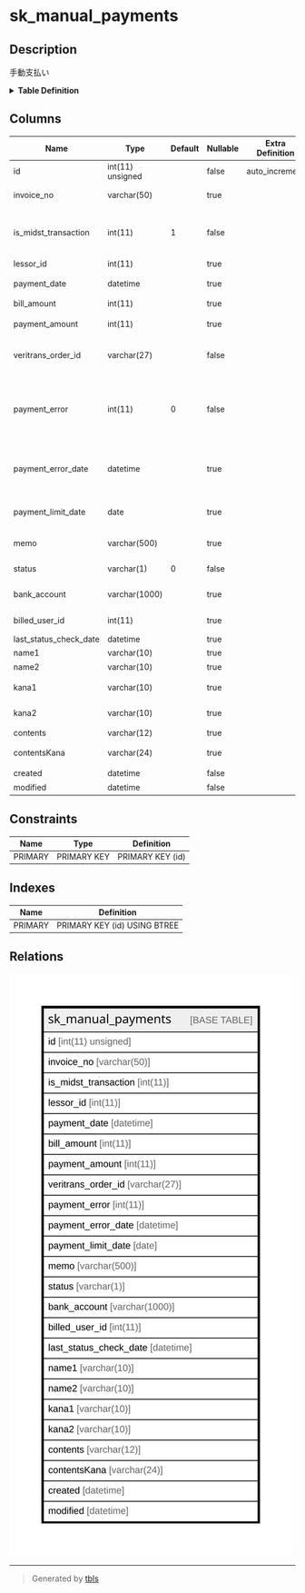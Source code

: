 # sk_manual_payments

## Description

手動支払い

<details>
<summary><strong>Table Definition</strong></summary>

```sql
CREATE TABLE `sk_manual_payments` (
  `id` int(11) unsigned NOT NULL AUTO_INCREMENT COMMENT 'id',
  `invoice_no` varchar(50) DEFAULT NULL COMMENT '請求書番号',
  `is_midst_transaction` int(11) NOT NULL DEFAULT '1' COMMENT '1:現在の取引、0:過去の取引',
  `lessor_id` int(11) DEFAULT NULL COMMENT '支店ID',
  `payment_date` datetime DEFAULT NULL COMMENT '支払われた日',
  `bill_amount` int(11) DEFAULT NULL COMMENT '請求金額',
  `payment_amount` int(11) DEFAULT NULL COMMENT '支払われた金額',
  `veritrans_order_id` varchar(27) NOT NULL DEFAULT '' COMMENT 'ベリトランスのオーダーID',
  `payment_error` int(11) NOT NULL DEFAULT '0' COMMENT '決済処理時にエラーが発生したか判断するフラグ',
  `payment_error_date` datetime DEFAULT NULL COMMENT '決済処理でエラーになった日時',
  `payment_limit_date` date DEFAULT NULL COMMENT '銀行振込の支払期限',
  `memo` varchar(500) DEFAULT NULL COMMENT '支払い情報の説明',
  `status` varchar(1) NOT NULL DEFAULT '0' COMMENT '支払いステータス',
  `bank_account` varchar(1000) DEFAULT NULL COMMENT '振込先口座情報',
  `billed_user_id` int(11) DEFAULT NULL COMMENT '請求先ユーザーID',
  `last_status_check_date` datetime DEFAULT NULL,
  `name1` varchar(10) DEFAULT NULL COMMENT '顧客名１',
  `name2` varchar(10) DEFAULT NULL COMMENT '顧客名２',
  `kana1` varchar(10) DEFAULT NULL COMMENT '顧客名カナ１',
  `kana2` varchar(10) DEFAULT NULL COMMENT '顧客名カナ２',
  `contents` varchar(12) DEFAULT NULL COMMENT '請求内容',
  `contentsKana` varchar(24) DEFAULT NULL COMMENT '請求内容カナ',
  `created` datetime NOT NULL COMMENT '作成時刻',
  `modified` datetime NOT NULL COMMENT '更新時刻',
  PRIMARY KEY (`id`)
) ENGINE=InnoDB AUTO_INCREMENT=[Redacted by tbls] DEFAULT CHARSET=utf8 COMMENT='手動支払い'
```

</details>

## Columns

| Name | Type | Default | Nullable | Extra Definition | Children | Parents | Comment |
| ---- | ---- | ------- | -------- | ---------------- | -------- | ------- | ------- |
| id | int(11) unsigned |  | false | auto_increment |  |  | id |
| invoice_no | varchar(50) |  | true |  |  |  | 請求書番号 |
| is_midst_transaction | int(11) | 1 | false |  |  |  | 1:現在の取引、0:過去の取引 |
| lessor_id | int(11) |  | true |  |  |  | 支店ID |
| payment_date | datetime |  | true |  |  |  | 支払われた日 |
| bill_amount | int(11) |  | true |  |  |  | 請求金額 |
| payment_amount | int(11) |  | true |  |  |  | 支払われた金額 |
| veritrans_order_id | varchar(27) |  | false |  |  |  | ベリトランスのオーダーID |
| payment_error | int(11) | 0 | false |  |  |  | 決済処理時にエラーが発生したか判断するフラグ |
| payment_error_date | datetime |  | true |  |  |  | 決済処理でエラーになった日時 |
| payment_limit_date | date |  | true |  |  |  | 銀行振込の支払期限 |
| memo | varchar(500) |  | true |  |  |  | 支払い情報の説明 |
| status | varchar(1) | 0 | false |  |  |  | 支払いステータス |
| bank_account | varchar(1000) |  | true |  |  |  | 振込先口座情報 |
| billed_user_id | int(11) |  | true |  |  |  | 請求先ユーザーID |
| last_status_check_date | datetime |  | true |  |  |  |  |
| name1 | varchar(10) |  | true |  |  |  | 顧客名１ |
| name2 | varchar(10) |  | true |  |  |  | 顧客名２ |
| kana1 | varchar(10) |  | true |  |  |  | 顧客名カナ１ |
| kana2 | varchar(10) |  | true |  |  |  | 顧客名カナ２ |
| contents | varchar(12) |  | true |  |  |  | 請求内容 |
| contentsKana | varchar(24) |  | true |  |  |  | 請求内容カナ |
| created | datetime |  | false |  |  |  | 作成時刻 |
| modified | datetime |  | false |  |  |  | 更新時刻 |

## Constraints

| Name | Type | Definition |
| ---- | ---- | ---------- |
| PRIMARY | PRIMARY KEY | PRIMARY KEY (id) |

## Indexes

| Name | Definition |
| ---- | ---------- |
| PRIMARY | PRIMARY KEY (id) USING BTREE |

## Relations

![er](sk_manual_payments.svg)

---

> Generated by [tbls](https://github.com/k1LoW/tbls)
